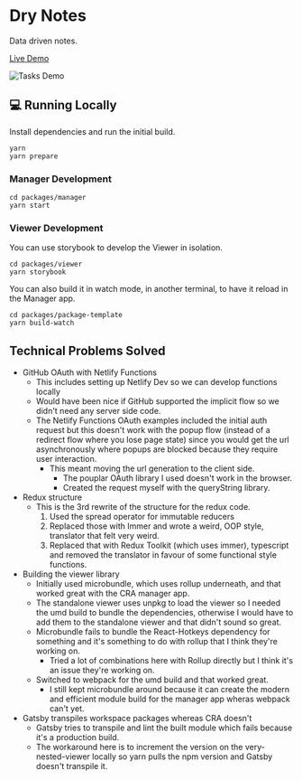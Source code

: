 # Dry Notes

Data driven notes.

[Live Demo](https://notes.cadell.dev)

![Tasks Demo](./tasks-demo.gif)

## 💻 Running Locally

Install dependencies and run the initial build.

```
yarn
yarn prepare
```

### Manager Development

```
cd packages/manager
yarn start
```

### Viewer Development

You can use storybook to develop the Viewer in isolation.

```
cd packages/viewer
yarn storybook
```

You can also build it in watch mode, in another terminal, to have it reload in the Manager app.

```
cd packages/package-template
yarn build-watch
```

## Technical Problems Solved

- GitHub OAuth with Netlify Functions
  - This includes setting up Netlify Dev so we can develop functions locally
  - Would have been nice if GitHub supported the implicit flow so we didn't need any server side code.
  - The Netlify Functions OAuth examples included the initial auth request but this doesn't work with the popup flow (instead of a redirect flow where you lose page state) since you would get the url asynchronously where popups are blocked because they require user interaction.
    - This meant moving the url generation to the client side.
      - The pouplar OAuth library I used doesn't work in the browser.
      - Created the request myself with the queryString library.
- Redux structure
  - This is the 3rd rewrite of the structure for the redux code.
    1. Used the spread operator for immutable reducers
    2. Replaced those with Immer and wrote a weird, OOP style, translator that felt very weird.
    3. Replaced that with Redux Toolkit (which uses immer), typescript and removed the translator in favour of some functional style functions.
- Building the viewer library
  - Initially used microbundle, which uses rollup underneath, and that worked great with the CRA manager app.
  - The standalone viewer uses unpkg to load the viewer so I needed the umd build to bundle the dependencies, otherwise I would have to add them to the standalone viewer and that didn't sound so great.
  - Microbundle fails to bundle the React-Hotkeys dependency for something and it's something to do with rollup that I think they're working on.
    - Tried a lot of combinations here with Rollup directly but I think it's an issue they're working on.
  - Switched to webpack for the umd build and that worked great.
    - I still kept microbundle around because it can create the modern and efficient module build for the manager app wheras webpack can't yet.
- Gatsby transpiles workspace packages whereas CRA doesn't
  - Gatsby tries to transpile and lint the built module which fails because it's a production build.
  - The workaround here is to increment the version on the very-nested-viewer locally so yarn pulls the npm version and Gatsby doesn't transpile it.
